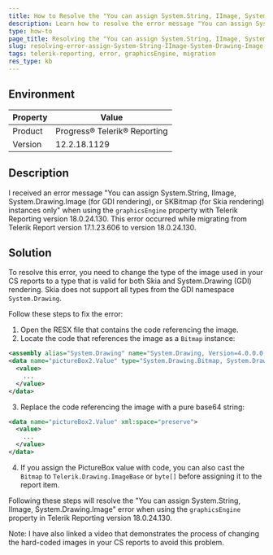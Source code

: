 ```yaml
---
title: How to Resolve the "You can assign System.String, IImage, System.Drawing.Image" Error in Telerik Reporting
description: Learn how to resolve the error message "You can assign System.String, IImage, System.Drawing.Image (for GDI rendering), or SKBitmap (for Skia rendering) instances only" when using the graphicsEngine property with Telerik Reporting version 18.0.24.130.
type: how-to
page_title: Resolving the "You can assign System.String, IImage, System.Drawing.Image" Error in Telerik Reporting
slug: resolving-error-assign-System-String-IImage-System-Drawing-Image-telerik-reporting
tags: telerik-reporting, error, graphicsEngine, migration
res_type: kb
---
```


## Environment
| Property | Value |
| --- | --- |
| Product | Progress® Telerik® Reporting |
| Version | 12.2.18.1129 |

## Description
I received an error message "You can assign System.String, IImage, System.Drawing.Image (for GDI rendering), or SKBitmap (for Skia rendering) instances only" when using the `graphicsEngine` property with Telerik Reporting version 18.0.24.130. This error occurred while migrating from Telerik Report version 17.1.23.606 to version 18.0.24.130.

## Solution
To resolve this error, you need to change the type of the image used in your CS reports to a type that is valid for both Skia and System.Drawing (GDI) rendering. Skia does not support all types from the GDI namespace `System.Drawing`.

Follow these steps to fix the error:

1. Open the RESX file that contains the code referencing the image.
2. Locate the code that references the image as a `Bitmap` instance:

```xml
<assembly alias="System.Drawing" name="System.Drawing, Version=4.0.0.0, Culture=neutral, PublicKeyToken=b03f5f7f11d50a3a" />
<data name="pictureBox2.Value" type="System.Drawing.Bitmap, System.Drawing" mimetype="application/x-microsoft.net.object.bytearray.base64">
  <value>
    ...
  </value>
</data>
```

3. Replace the code referencing the image with a pure base64 string:

```xml
<data name="pictureBox2.Value" xml:space="preserve">
  <value>
    ...
  </value>
</data>
```

4. If you assign the PictureBox value with code, you can also cast the `Bitmap` to `Telerik.Drawing.ImageBase` or `byte[]` before assigning it to the report item.

Following these steps will resolve the "You can assign System.String, IImage, System.Drawing.Image" error when using the `graphicsEngine` property in Telerik Reporting version 18.0.24.130.

Note: I have also linked a video that demonstrates the process of changing the hard-coded images in your CS reports to avoid this problem.
